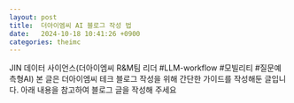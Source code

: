 ```yaml
---
layout: post
title:  더아이엠씨 AI 블로그 작성 법
date:   2024-10-18 10:41:26 +0900
categories: theimc 
---
```

JIN 데이터 사이언스(더아이엠씨 R&M팀 리더 #LLM-workflow #모빌리티 #질문예측형AI)
본 글은 더아이엠씨 테크 블로그 작성을 위해 간단한 가이드를 작성해둔 글입니다. 아래 내용을 참고하여 블로그 글을 작성해 주세요


